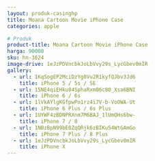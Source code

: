```yaml
---
layout: produk-casinghp
title: Moana Cartoon Movie iPhone Case
categories: apple

# Produk
product-title: Moana Cartoon Movie iPhone Case
harga: 90000
sku: hn-3624
image-drive: 1eJzPDVncbkJoLbVvy29s_LycGbev0mIR
gallery:
  - url: 1KqSogEP2MciDzYg0Vu2R1kyfQJbv3Jd6
    title: iPhone 5 / 5s / SE
  - url: 15NE4qiEHku84SphaRxm06c80_Xsa6BNI
    title: iPhone 6 / 6s
  - url: 1lVkAYlgKGfpwPn1rz4i7V-b-VoOWA-Ut
    title: iPhone 6 Plus / 6s Plus
  - url: 1UYWF4zBDNPRXnm7M6BAJ_1lUmQHs6bw-
    title: iPhone 7 / 8
  - url: 1NBzBpN99bE0ZqQRjk6zBIKu54WtGAmGo
    title: iPhone 7 Plus / 8 Plus
  - url: 1eJzPDVncbkJoLbVvy29s_LycGbev0mIR
    title: iPhone X
---
```

